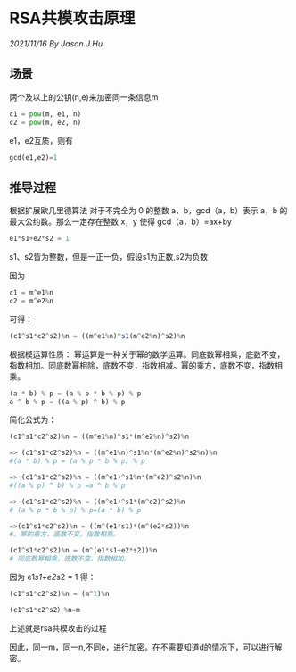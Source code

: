# RSA共模攻击原理

*2021/11/16 By Jason.J.Hu*

## 场景

两个及以上的公钥(n,e)来加密同一条信息m

```python
c1 = pow(m, e1, n)
c2 = pow(m, e2, n)
```

e1，e2互质，则有

```python
gcd(e1,e2)=1
```
## 推导过程

根据扩展欧几里德算法 对于不完全为 0 的整数 a，b，gcd（a，b）表示 a，b 的最大公约数。那么一定存在整数 x，y 使得 gcd（a，b）=ax+by

```python
e1*s1+e2*s2 = 1
```

s1、s2皆为整数，但是一正一负，假设s1为正数,s2为负数

因为

```javascript
c1 = m^e1%n
c2 = m^e2%n
```

可得：

```javascript
(c1^s1*c2^s2)%n = ((m^e1%n)^s1(m^e2%n)^s2)%n
```

根据模运算性质： 幂运算是一种关于幂的数学运算。同底数幂相乘，底数不变，指数相加。同底数幂相除，底数不变，指数相减。幂的乘方，底数不变，指数相乘。

```javascript
(a * b) % p = (a % p * b % p) % p
a ^ b % p = ((a % p) ^ b) % p
```

简化公式为：

```python
(c1^s1*c2^s2)%n = ((m^e1%n)^s1*(m^e2%n)^s2)%n

=> (c1^s1*c2^s2)%n = ((m^e1%n)^s1%n*(m^e2%n)^s2%n)%n 
#(a * b) % p = (a % p * b % p) % p

=> (c1^s1*c2^s2)%n = ((m^e1)^s1%n*(m^e2)^s2%n)%n 
#((a % p) ^ b) % p =a ^ b % p

=> (c1^s1*c2^s2)%n = ((m^e1)^s1*(m^e2)^s2)%n 
# (a % p * b % p) % p=(a * b) % p

=>(c1^s1*c2^s2)%n = ((m^(e1*s1)*(m^(e2*s2))%n 
#。幂的乘方，底数不变，指数相乘。

(c1^s1*c2^s2)%n = (m^(e1*s1+e2*s2))%n  
# 同底数幂相乘，底数不变，指数相加。
```

因为 e1*s1+e2*s2 = 1 得：

```python
(c1^s1*c2^s2)%n = (m^1)%n

(c1^s1*c2^s2）%n=m
```

上述就是rsa共模攻击的过程

因此，同一m，同一n,不同e，进行加密。在不需要知道d的情况下，可以进行解密。
